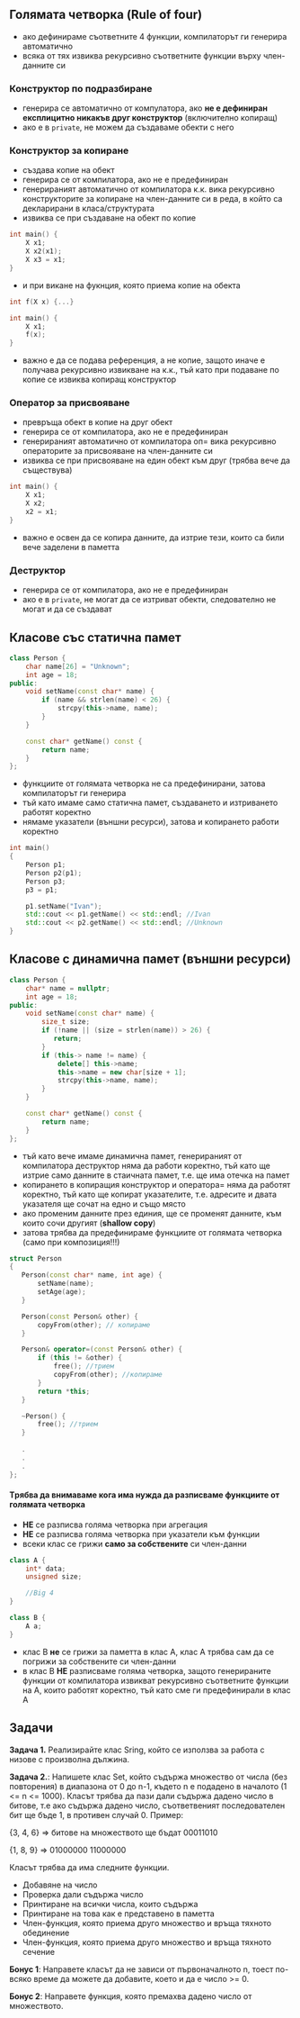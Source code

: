 ## Голямата четворка (Rule of four)
- ако дефинираме съответните 4 функции, компилаторът ги генерира автоматично
- всяка от тях извиква рекурсивно съответните функции върху член-данните си
### Конструктор по подразбиране <br>
- генерира се автоматично от компулатора, ако **не е дефиниран експлицитно никакъв друг конструктор** (включително копиращ)
- ако е в `private`, не можем да създаваме обекти с него
### Конструктор за копиране <br>
- създава копие на обект
- генерира се от компилатора, ако не е предефиниран
- генерираният автоматично от компилатора к.к. вика рекурсивно конструкторите за копиране на член-данните си в реда, в който са декларирани в класа/структурата
- извиква се при създаване на обект по копие
```cpp
int main() {
    X x1;
    X x2(x1);
    X x3 = x1;
}
```
- и при викане на фукнция, която приема копие на обекта
```cpp
int f(X x) {...}

int main() {
    X x1;
    f(x);
}
```
- важно е да се подава референция, а не копие, защото иначе е получава рекурсивно извикване на к.к., тъй като при подаване по копие се извиква копиращ конструктор

### Оператор за присвояване 
- превръща обект в копие на друг обект
- генерира се от компилатора, ако не е предефиниран
- генерираният автоматично от компилатора oп= вика рекурсивно операторите за присвояване на член-данните си
- извиква се при присвояване на един обект към друг (трябва вече да съществува)
```cpp
int main() {
    X x1;
    X x2;
    x2 = x1;
}
```
- важно е освен да се копира данните, да изтрие тези, които са били вече заделени в паметта
### Деструктор <br>
- генерира се от компилатора, ако не е предефиниран
- ако е в `private`, не могат да се изтриват обекти, следователно не могат и да се създават



## Класове със статична памет
```cpp
class Person {
    char name[26] = "Unknown";
    int age = 18;
public:
    void setName(const char* name) {
        if (name && strlen(name) < 26) {
            strcpy(this->name, name);
        }
    }

    const char* getName() const {
        return name;
    }
};
```

- функциите от голямата четворка не са предефинирани, затова компилаторът ги генерира
- тъй като имаме само статична памет, създаването и изтриването работят коректно
- нямаме указатели (външни ресурси), затова и копирането работи коректно

```cpp
int main()
{
    Person p1;
    Person p2(p1);
    Person p3;
    p3 = p1;

    p1.setName("Ivan");
    std::cout << p1.getName() << std::endl; //Ivan
    std::cout << p2.getName() << std::endl; //Unknown
}
```

## Класове с динамична памет (външни ресурси)
```cpp
class Person {
    char* name = nullptr;
    int age = 18;
public:
    void setName(const char* name) {
        size_t size;
        if (!name || (size = strlen(name)) > 26) {
           return;
        }
        if (this-> name != name) {
            delete[] this->name;
            this->name = new char[size + 1];
            strcpy(this->name, name);
        }
    }

    const char* getName() const {
        return name;
    }
};
```

- тъй като вече имаме динамична памет, генерираният от компилатора деструктор няма да работи коректно, тъй като ще изтрие само данните в стаичната памет, т.е. ще има отечка на памет
- копирането в копиращия конструктор и оператора= няма да работят коректно, тъй като ще копират указателите, т.е. адресите и двата указателя ще сочат на едно и също място 
- ако променим данните през единия, ще се променят данните, към които сочи другият (**shallow copy**)
- затова трябва да предефинираме функциите от голямата четворка (само при композиция!!!)

 ```c++
struct Person
{
	Person(const char* name, int age) {
		setName(name);
		setAge(age);
	}

	Person(const Person& other) {	
		copyFrom(other); // копираме
	}

	Person& operator=(const Person& other) {
		if (this != &other) {
			free(); //трием
			copyFrom(other); //копираме
		}
		return *this;
	}

	~Person() {
		free(); //трием
	}
	
	.
	.
	.
};
```

#### Tрябва да внимаваме кога има нужда да разписваме функциите от голямата четворка
- **НЕ** се разписва голяма четворка при агрегация
- **НЕ** се разписва голяма четворка при указатели към функции
- всеки клас се грижи **само за собствените** си член-данни

```cpp 
class A {
    int* data;
    unsigned size;

    //Big 4
}

class B {
    A a;
}
```
- клас B **не** се грижи за паметта в клас A, клас A трябва сам да се погрижи за собствените си член-данни
- в клас B **НЕ** разписваме голяма четворка, защото генерираните функции от компилатора извикват рекурсивно съответните функции на А, които работят коректно, тъй като сме ги предефинирали в клас А


## Задачи
**Задача 1.** Реализирайте клас Sring, който се използва за работа с низове с произволна дължина.

**Задача 2.**: Напишете клас Set, който съдържа множество от числа (без повторения) в диапазона от 0 до n-1, където n е подадено в началото (1 <= n <= 1000). Класът трябва да пази дали съдържа дадено число в битове, т.е ако съдържа дадено число, съответвеният последователен бит ще бъде 1, в противен случай 0. Пример:

{3, 4, 6} => битове на множеството ще бъдат 00011010

{1, 8, 9} => 01000000 11000000

Класът трябва да има следните функции.

- Добавяне на число
- Проверка дали съдържа число
- Принтиране на всички числа, които съдържа
- Принтиране на това как е представено в паметта
- Член-функция, която приема друго множество и връща тяхното обединение
- Член-функция, която приема друго множество и връща тяхното сечение

**Бонус 1**: Направете класът да не зависи от първоначалното n, тоест по-всяко време да можете да добавите, което и да е число >= 0.

**Бонус 2**: Направете функция, която премахва дадено число от множеството.